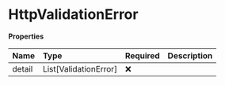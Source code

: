 # HttpValidationError

**Properties**

| Name   | Type                  | Required | Description |
| :----- | :-------------------- | :------- | :---------- |
| detail | List[ValidationError] | ❌       |             |
